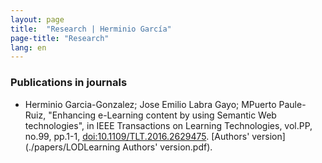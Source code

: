 ```yaml
---
layout: page
title:  "Research | Herminio García"
page-title: "Research"
lang: en
---
```


### Publications in journals
* Herminio Garcia-Gonzalez; Jose Emilio Labra Gayo; MPuerto Paule-Ruiz, "Enhancing e-Learning content by using Semantic Web technologies", in IEEE Transactions on Learning Technologies, vol.PP, no.99, pp.1-1, [doi:10.1109/TLT.2016.2629475](https://dx.doi.org/10.1109/TLT.2016.2629475). [Authors' version](./papers/LODLearning Authors' version.pdf).

